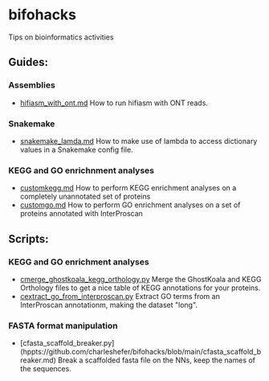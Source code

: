 # bifohacks

Tips on bioinformatics activities

## Guides:

### Assemblies
  - [hifiasm_with_ont.md](https://github.com/charleshefer/bifohacks/blob/main/hifiasm_with_ont.md) How to run hifiasm with ONT reads.

### Snakemake
  - [snakemake_lamda.md]() How to make use of lambda to access dictionary values in a Snakemake config file.

### KEGG and GO enrichnment analyses
  -  [customkegg.md](https://github.com/charleshefer/bifohacks/blob/main/customkegg.md) How to perform KEGG enrichment analyses on a completely unannotated set of proteins
  -  [customgo.md](https://github.com/charleshefer/bifohacks/blob/main/customkegg.md) How to perform GO enrichment analyses on a set of proteins annotated with InterProscan


## Scripts:
### KEGG and GO enrichment analyses
  - [cmerge_ghostkoala_kegg_orthology.py](https://github.com/charleshefer/bifohacks/blob/main/scripts/cmerge_ghostkoala_kegg_orthology.py) Merge the GhostKoala and KEGG Orthology files to get a nice table of KEGG annotations for your proteins.
  - [cextract_go_from_interproscan.py](https://github.com/charleshefer/bifohacks/blob/main/scripts/cextract_go_grom_interproscan.py) Extract GO terms from an InterProscan annotationm, making the dataset "long".

### FASTA format manipulation
  - [cfasta_scaffold_breaker.py] (hppts://github.com/charleshefer/bifohacks/blob/main/cfasta_scaffold_breaker.md) Break a scaffolded fasta file on the NNs, keep the names of the sequences.
